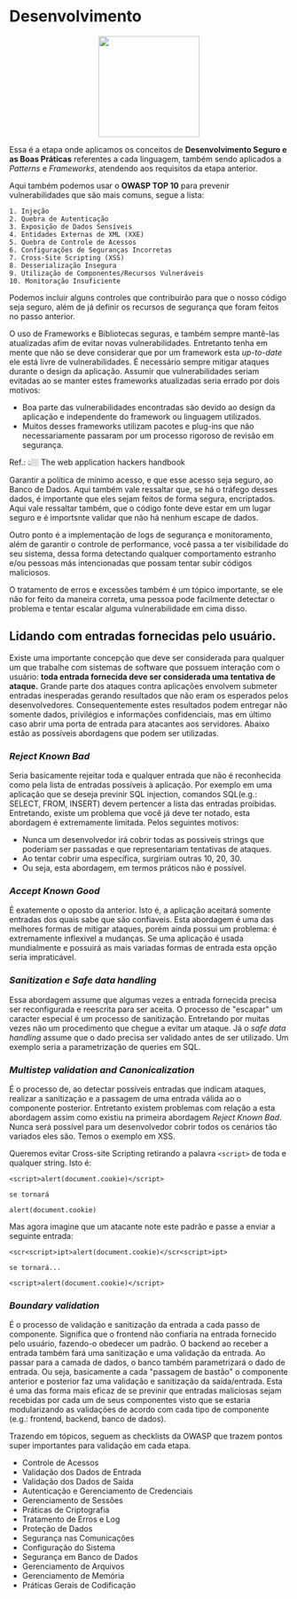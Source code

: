 # Desenvolvimento 

<p align="center">  
<img src="https://media.giphy.com/media/7TcdtHOCxo3meUvPgj/giphy.gif" width="182"/>

</p>


Essa é a etapa onde aplicamos os conceitos de **Desenvolvimento Seguro e as Boas Práticas** referentes a cada linguagem, também sendo aplicados a *Patterns* e *Frameworks*, atendendo aos requisitos da etapa anterior. 

Aqui também podemos usar o **OWASP TOP 10** para prevenir vulnerabilidades que são mais comuns, segue a lista: 

    1. Injeção
    2. Quebra de Autenticação
    3. Exposição de Dados Sensíveis
    4. Entidades Externas de XML (XXE)
    5. Quebra de Controle de Acessos
    6. Configurações de Seguranças Incorretas 
    7. Cross-Site Scripting (XSS)
    8. Desserialização Insegura 
    9. Utilização de Componentes/Recursos Vulneráveis 
    10. Monitoração Insuficiente 

Podemos incluir alguns controles que contribuirão para que o nosso código seja seguro, além de já definir os recursos de segurança que foram feitos no passo anterior. 

O uso de Frameworks e Bibliotecas seguras, e também sempre mantê-las atualizadas afim de evitar novas vulnerabilidades. Entretanto tenha em mente que não se deve considerar que por um framework esta *up-to-date* ele está livre de vulnerabilidades. É necessário sempre mitigar ataques durante o design da aplicação. Assumir que vulnerabilidades seriam evitadas ao se manter estes frameworks atualizadas seria errado por dois motivos:

- Boa parte das vulnerabilidades encontradas são devido ao design da aplicação e independente do framework ou linguagem utilizados.
- Muitos desses frameworks utilizam pacotes e plug-ins que não necessariamente passaram por um processo rigoroso de revisão em segurança.

Ref.: 👆🏼 The web application hackers handbook

Garantir a política de mínimo acesso, e que esse acesso seja seguro, ao Banco de Dados. Aqui também vale ressaltar que, se há o tráfego desses dados, é importante que eles sejam feitos de forma segura, encriptados. Aqui vale ressaltar também, que o código fonte deve estar em um lugar seguro e é importsnte validar que não há nenhum escape de dados. 

Outro ponto é a implementação de logs de segurança e monitoramento, além de garantir o controle de performance, você passa a ter visibilidade do seu sistema, dessa forma detectando qualquer comportamento estranho e/ou pessoas más intencionadas que possam tentar subir códigos maliciosos. 

O tratamento de erros e excessões também é um tópico importante, se ele não for feito da maneira correta, uma pessoa pode facilmente detectar o problema e tentar escalar alguma vulnerabilidade em cima disso.

## Lidando com entradas fornecidas pelo usuário.

Existe uma importante concepção que deve ser considerada para qualquer um que trabalhe com sistemas de software que possuem interação com o usuário: **toda entrada fornecida deve ser considerada uma tentativa de ataque.** Grande parte dos ataques contra aplicações envolvem submeter entradas inesperadas gerando resultados que não eram os esperados pelos desenvolvedores. Consequentemente estes resultados podem entregar não somente dados, privilégios e informações confidenciais, mas em último caso abrir uma porta de entrada para atacantes aos servidores. Abaixo estão as possíveis abordagens que podem ser utilizadas.

### *Reject Known Bad*

Seria basicamente rejeitar toda e qualquer entrada que não é reconhecida como pela lista de entradas possíveis à aplicação. Por exemplo em uma aplicação que se deseja previnir SQL injection, comandos SQL(e.g.: SELECT, FROM, INSERT) devem pertencer a lista das entradas proibidas. Entretando, existe um problema que você já deve ter notado, esta abordagem é extremamente limitada. Pelos seguintes motivos:

- Nunca um desenvolvedor irá cobrir todas as possiveis strings que poderiam ser passadas e que representariam tentativas de ataques.
- Ao tentar cobrir uma específica, surgiriam outras 10, 20, 30.
- Ou seja, esta abordagem, em termos práticos não é possível.

### *Accept Known Good*

É exatemente o oposto da anterior. Isto é, a aplicação aceitará somente entradas dos quais sabe que são confiaveis. Esta abordagem é uma das melhores formas de mitigar ataques, porém ainda possui um problema: é extremamente inflexivel a mudanças. Se uma aplicação é usada mundialmente e possuirá as mais variadas formas de entrada esta opção seria impraticável.

### *Sanitization e Safe data handling*

Essa abordagem assume que algumas vezes a entrada fornecida precisa ser reconfigurada e reescrita para ser aceita. O processo de "escapar" um caracter especial é um processo de sanitização. Entretando por muitas vezes não um procedimento que chegue a evitar um ataque. Já o *safe data handling* assume que o dado precisa ser validado antes de ser utilizado. Um exemplo seria a parametrização de queries em SQL.


### *Multistep validation and Canonicalization*

É o processo de, ao detectar possíveis entradas que indicam ataques, realizar a sanitização e a passagem de uma entrada válida ao o componente posterior. Entretanto existem problemas com relação a esta abordagem assim como existiu na primeira abordagem *Reject Known Bad*. Nunca será possível para um desenvolvedor cobrir todos os cenários tão variados eles são. Temos o exemplo em XSS.

Queremos evitar Cross-site Scripting retirando a palavra `<script>` de toda e qualquer string. Isto é:

````
<script>alert(document.cookie)</script>

se tornará

alert(document.cookie)
````

Mas agora imagine que um atacante note este padrão e passe a enviar a seguinte entrada:

```
<scr<script>ipt>alert(document.cookie)</scr<script>ipt>

se tornará...

<script>alert(document.cookie)</script>
```

### *Boundary validation*

É o processo de validação e sanitização da entrada a cada passo de componente. Significa que o frontend não confiaria na entrada fornecido pelo usuário, fazendo-o obedecer um padrão. O backend ao receber a entrada também fará uma sanitização e uma validação da entrada. Ao passar para a camada de dados, o banco também parametrizará o dado de entrada. Ou seja, basicamente a cada "passagem de bastão" o componente anterior e posterior faz uma validação e sanitização da saída/entrada. Esta é uma das forma mais eficaz de se previnir que entradas maliciosas sejam recebidas por cada um de seus componentes visto que se estaria modularizando as validações de acordo com cada tipo de componente (e.g.: frontend, backend, banco de dados).

Trazendo em tópicos, seguem as checklists da OWASP que trazem pontos super importantes para validação em cada etapa. 

- Controle de Acessos 
- Validação dos Dados de Entrada
- Validação dos Dados de Saída 
- Autenticação e Gerenciamento de Credenciais 
- Gerenciamento de Sessões 
- Práticas de Criptografia
- Tratamento de Erros e Log
- Proteção de Dados 
- Segurança nas Comunicações
- Configuração do Sistema 
- Segurança em Banco de Dados 
- Gerenciamento de Arquivos 
- Gerenciamento de Memória 
- Práticas Gerais de Codificação
